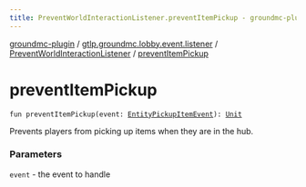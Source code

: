```yaml
---
title: PreventWorldInteractionListener.preventItemPickup - groundmc-plugin
---
```


[groundmc-plugin](../../index.html) / [gtlp.groundmc.lobby.event.listener](../index.html) / [PreventWorldInteractionListener](index.html) / [preventItemPickup](.)

# preventItemPickup

`fun preventItemPickup(event: `[`EntityPickupItemEvent`](https://hub.spigotmc.org/javadocs/spigot/org/bukkit/event/entity/EntityPickupItemEvent.html)`): `[`Unit`](https://kotlinlang.org/api/latest/jvm/stdlib/kotlin/-unit/index.html)

Prevents players from picking up items when they are in the hub.

### Parameters

`event` - the event to handle